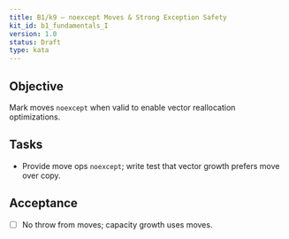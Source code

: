 ```yaml
---
title: B1/k9 — noexcept Moves & Strong Exception Safety
kit_id: b1_fundamentals_I
version: 1.0
status: Draft
type: kata
---
```

## Objective
Mark moves `noexcept` when valid to enable vector reallocation optimizations.
## Tasks
- Provide move ops `noexcept`; write test that vector growth prefers move over copy.
## Acceptance
- [ ] No throw from moves; capacity growth uses moves.